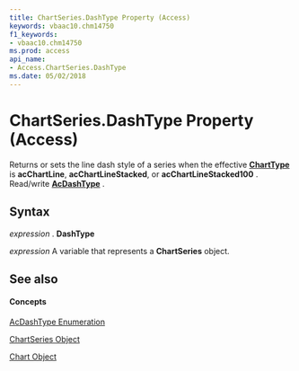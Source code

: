 ```yaml
---
title: ChartSeries.DashType Property (Access)
keywords: vbaac10.chm14750
f1_keywords:
- vbaac10.chm14750
ms.prod: access
api_name:
- Access.ChartSeries.DashType
ms.date: 05/02/2018
---
```



# ChartSeries.DashType Property (Access)

Returns or sets the line dash style of a series when the effective **[ChartType](chart-charttype-property-access.md)** is  **acChartLine**, **acChartLineStacked**, or **acChartLineStacked100** . Read/write **[AcDashType](acdashtype-enumeration-access.md)** .


## Syntax

 _expression_ . **DashType**

 _expression_ A variable that represents a **ChartSeries** object.


## See also


#### Concepts


[AcDashType Enumeration](acdashtype-enumeration-access.md)

[ChartSeries Object](chartseries-object-access.md)

[Chart Object](chart-object-access.md)